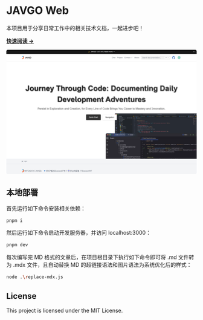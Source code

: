 # JAVGO Web

本项目用于分享日常工作中的相关技术文档，一起进步吧！

[**快速阅读 →**](https://www.javgo.cn)

[![](./public/site/site-show.png)](https://www.javgo.cn)

## 本地部署

首先运行如下命令安装相关依赖：

```bash
pnpm i
```

然后运行如下命令启动开发服务器，并访问 localhost:3000：

```bash
pnpm dev
```

每次编写完 MD 格式的文章后，在项目根目录下执行如下命令即可将 .md 文件转为 .mdx 文件，且自动替换 MD 的超链接语法和图片语法为系统优化后的样式：

```bash
node .\replace-mdx.js
```

## License

This project is licensed under the MIT License.
